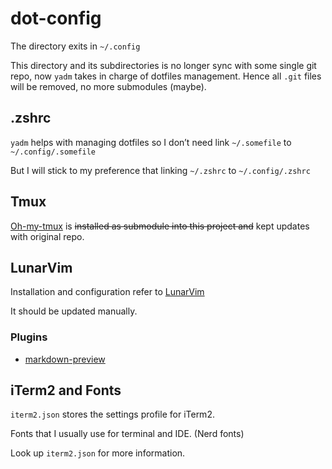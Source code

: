 # dot-config
The directory exits in `~/.config`

This directory and its subdirectories is no longer sync with some single git repo, now `yadm` takes in charge of dotfiles management. Hence all `.git` files will be removed, no more submodules (maybe).

## .zshrc
`yadm` helps with managing dotfiles so I don’t need link `~/.somefile` to `~/.config/.somefile`

But I will stick to my preference that linking `~/.zshrc` to `~/.config/.zshrc`

## Tmux
[Oh-my-tmux](https://github.com/gpakosz/.tmux) is ~~installed as submodule into this project and~~ kept updates with original repo.

## LunarVim
Installation and configuration refer to [LunarVim](https://github.com/ChristianChiarulli/LunarVim/)

It should be updated manually.

### Plugins

- [markdown-preview](https://github.com/iamcco/markdown-preview.nvim)


## iTerm2 and Fonts
`iterm2.json` stores the settings profile for iTerm2.

Fonts that I usually use for terminal and IDE. (Nerd fonts)

Look up `iterm2.json` for more information.

